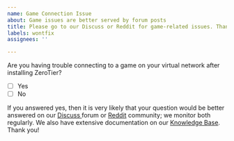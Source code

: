 ```yaml
---
name: Game Connection Issue
about: Game issues are better served by forum posts
title: Please go to our Discuss or Reddit for game-related issues. Thanks!
labels: wontfix
assignees: ''

---
```


Are you having trouble connecting to a game on your virtual network after installing ZeroTier?

- [ ] Yes
- [ ] No

If you answered yes, then it is very likely that your question would be better answered on our [Discuss ](https://discuss.zerotier.com) forum or [Reddit](https://www.reddit.com/r/zerotier/) community; we monitor both regularly. We also have extensive documentation on our [Knowledge Base](https://zerotier.atlassian.net/wiki/spaces/SD/overview). Thank you!
